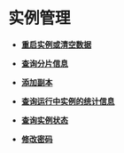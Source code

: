 # 实例管理<a name="ZH-CN_TOPIC_0245059793"></a>

-   **[重启实例或清空数据](重启实例或清空数据.md)**  

-   **[查询分片信息](查询分片信息.md)**  

-   **[添加副本](添加副本.md)**  

-   **[查询运行中实例的统计信息](查询运行中实例的统计信息.md)**  

-   **[查询实例状态](查询实例状态.md)**  

-   **[修改密码](修改密码.md)**  


